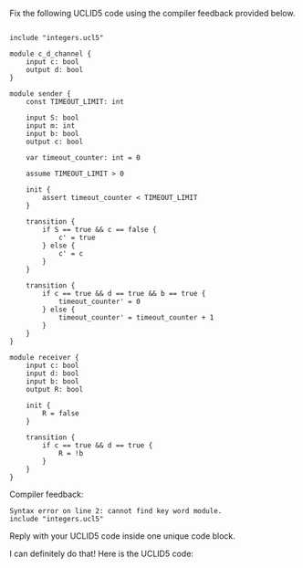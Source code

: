 
Fix the following UCLID5 code using the compiler feedback provided below.

```

include "integers.ucl5"

module c_d_channel {
    input c: bool
    output d: bool
}

module sender {
    const TIMEOUT_LIMIT: int

    input S: bool
    input m: int
    input b: bool
    output c: bool

    var timeout_counter: int = 0

    assume TIMEOUT_LIMIT > 0

    init {
        assert timeout_counter < TIMEOUT_LIMIT
    }

    transition {
        if S == true && c == false {
            c' = true
        } else {
            c' = c
        }
    }

    transition {
        if c == true && d == true && b == true {
            timeout_counter' = 0
        } else {
            timeout_counter' = timeout_counter + 1
        }
    }
}

module receiver {
    input c: bool
    input d: bool
    input b: bool
    output R: bool

    init {
        R = false
    }

    transition {
        if c == true && d == true {
            R = !b
        }
    }
}
```

Compiler feedback:

```
Syntax error on line 2: cannot find key word module.
include "integers.ucl5"

```
Reply with your UCLID5 code inside one unique code block.

I can definitely do that! Here is the UCLID5 code:
```
